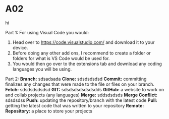 # A02
hi

Part 1: 
For using Visual Code you would:
  1. Head over to https://code.visualstudio.com/ and download it to your device.
  2. Before doing any other add ons, I recommend to create a folder or folders for what is VS Code would be used for.
  3. You would then go over to the extensions tab and download any coding languages you will be using. 

Part 2:
<strong>Branch:</strong> sdsadsada
<strong>Clone:</strong> sdsdsdsdsd
<strong>Commit:</strong> committing finalizes any changes that were made to the file or files on your branch.
<strong>Fetch:</strong> sdsdsdsdsdsd
<strong>GIT:</strong> sdsdsdsdsdsdsdds
<strong>GitHub:</strong> a website to work on and collab projects (any languages)
<strong>Merge:</strong> sddsdsdsds
<strong>Merge Conflict:</strong> sdsdsdss
<strong>Push:</strong> updating the repository/branch with the latest code
<strong>Pull:</strong> getting the latest code that was written to your repository
<strong>Remote:</strong> 
<strong>Repository:</strong> a place to store your projects

